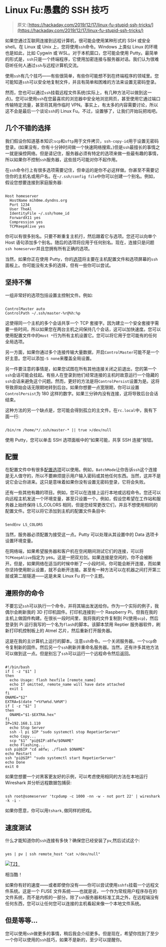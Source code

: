 # Linux Fu:愚蠢的 SSH 技巧

> 原文:[https://hackaday.com/2019/12/17/linux-fu-stupid-ssh-tricks/](https://hackaday.com/2019/12/17/linux-fu-stupid-ssh-tricks/)

如果您通过互联网连接到远程计算机，很可能会使用某种形式的 SSH 或安全 shell。在 Linux 或 Unix 上，您将使用`ssh`命令。Windows 上类似 Linux 的环境也是如此，比如 Cygwin 或 WSL。对于本机窗口，您可能会使用 Putty。最简单的形式是，`ssh`只是一个终端程序，它使用加密连接与服务器对话。我们认为很难窃听任何人通过`ssh`与远程计算机交流。

使用`ssh`有几个技巧——有些很简单，有些你可能想不到在终端程序的领域里。您可能知道`ssh`可以安全地复制文件，并且有简单和困难的方法来设置无密码登录。

然而，您也可以通过`ssh`挂载远程文件系统(实际上，有几种方法可以做到这一点)。您可以使用`ssh`在您最喜欢的浏览器中安全地浏览网页，甚至使用它通过端口传输特定流量，甚至将其用作临时 VPN。事实上，有太多的内容需要讨论，所以这不会是最后一个谈论`ssh`的 Linux Fu。不过，设置够了，让我们开始玩把戏吧。

## 几个不错的选择

我们假设你知道基本知识:`scp`和`sftp`用于文件拷贝，`ssh-copy-id`用于设置无密码登录。(如果没有，你有十分钟时间做一个快速网络搜索。)但是`ssh`最擅长的事情之一就是操控网络。但是请记住，服务器必须有特定的选项来做一些最有趣的事情，所以如果你不控制`ssh`服务器，这些技巧可能对你不起作用。

在`ssh`命令行上有很多选项需要记住，但幸运的是你不必这样做。你甚至不需要记住你的主机名或用户名。在`~/.ssh/config file`中你可以创建一个别名。例如，假设您想要连接到家庭服务器:

```

Host homeserver
  HostName mih0me.dyndns.org
  Port 1234
  User TheAl
  IdentityFile ~/.ssh/home_id
  ForwardX11 yes
  Compression yes
  TCPKeepAlive yes

```

你可以有很多别名。只要不断重复主机行，然后跟着它与选项。您还可以向单个 Host 语句添加多个别名。随后的选项将应用于任何别名。现在，连接只是问题`ssh homeserver`并且您拥有所有正确的选项。

当然，如果你正在使用 Putty，你的[选项](https://www.ssh.com/ssh/putty/putty-manuals/0.68/Chapter4.html)将主要在主机配置文件和选项屏幕的`ssh`面板上。你可能没有太多的选择，但有一些你可以尝试。

## 坚持不懈

一组非常好的选项包括设置主控制文件。例如:

```

ControlMaster auto
ControlPath ~/.ssh/master-%r@%h:%p

```

这使得同一个主机的多个会话共享一个 TCP 套接字。因为建立一个安全套接字需要一些时间，所以如果您在两台主机之间保持几个会话，这可以加快速度。您可以使用配置文件中的`Host *`行为所有主机设置它。您可以将它用于您可能有的任何全局选项。

另一方面，如果你通过多个连接传输大量数据，开启`ControlMaster`可能不是一个好主意。您可以添加`-S none`来覆盖全局设置。

另一件要注意的事情是，如果您试图在所有其他连接关闭之前退出，您的第一个`ssh`会话可能会挂起。有些人在登录到他们经常连接的主机时故意运行一个隐藏的`ssh`会话来避免这个问题。然而，更好的方法是将`ControlPersist`设置为是。这将导致原始会话无限期地转到后台。如果你想要一点宽限期，你可以设置`ControlPersist`为 180 这样的数字。如果三分钟内没有连接，这将导致后台会话结束。

这种方法的另一个缺点是，您可能会得到孤立的主文件。在`rc.local`中，我有下面一行:

```

/bin/rm /home/*/.ssh/master-* || true >/dev/null

```

使用 Putty，您可以单击 SSH 选项面板中的“如果可能，共享 SSH 连接”按钮。

## 配置

在配置文件中有很多[配置选项](http://man7.org/linux/man-pages/man5/ssh_config.5.html)可以使用。例如，`BatchMode`让你告诉`ssh`这个连接是无人值守的，所以不要麻烦提示用户输入密码或其他任何东西。当然，这并不是说它会让你进来。这只是意味着如果你没有设置无密码登录，它将会失败。

还有一些其他有趣的项目。例如，您可以在连接上运行本地或远程命令。您还可以向远程主机发送一个环境变量，甚至只设置一个。例如，假设您希望在工作站和服务器上始终保持 LS_COLORS 相同，但是您经常更改它们，并且不想使用相同的配置文件。您可以将它添加到主机的配置文件条目中:

```

SendEnv LS_COLORS

```

当然，服务器必须配置为接受这一点。Putty 可以处理从其设置中的 Data 选项卡设置环境变量。

在网络端，如果希望服务器和客户机在空闲期间测试它们的连接，可以将`TCPKeepAlive`指定为 yes。这是一把双刃剑。如果连接是空闲的，你不会被断开。但是，如果网络在适当的时候中断了一小段时间，你可能会断开连接，而如果你坚持使用默认设置，就不会断开连接。甚至有一种方法可以在机器之间打开第三层或第二层隧道——这是未来 Linux Fu 的一个主题。

## 遵照你的命令

不要忘记`ssh`可以执行一个命令，并将其输出发送给你。作为一个实际的例子，我偶尔会刷新我的 3D 打印机固件。打印机连接到一个 Raspberry Pi，但我在我的主机上做固件构建。在很长一段时间里，我将我的文件复制到 Pi(使用`scp`)，然后登录到 Pi 运行我写的一个名为`flash`的脚本。该脚本禁用 Reptier 服务器软件，刷新打印机控制板上的 Atmel 芯片，然后重新打开服务器。

这是在我的主计算机上运行的脚本。注意`ssh`命令。一个关闭服务器。一个`scp`命令复制新的固件。然后另一个`ssh`刷新并重命名服务器。当然，还有许多其他方法可以做到这一点。但是别忘了`ssh`可以运行一个远程命令然后返回。

```

#!/bin/bash
if [ -z "$1" ]
then
  echo Usage: flash hexfile [remote_name]
  echo If omitted, remote_name will have date attached
  exit 1
fi
ONAME="$2"
EXTRA=$(date "+%Y%m%d.%H%M")
if [ -z "$2" ]
then
  ONAME="$1-$EXTRA.hex"
fi
IP=192.168.1.110
  echo Stop Server
  ssh -l pi $IP "sudo systemctl stop RepetierServer"
  echo Copy...
  scp "$1" "pi@$IP:a8fw/$ONAME"
  echo Flashing...
ssh pi@$IP "cd a8fw; ./flash $ONAME"
echo Restart
ssh "pi@$IP" "sudo systemctl start RepetierServer"
echo Done
exit 0

```

如果您想要一个对黑客更友好的示例，可以考虑使用相同的方法在本地运行 Wireshark 并分析远程数据包捕获:

```

ssh root@someserver 'tcpdump -c 1000 -nn -w - not port 22' | wireshark -k -i -

```

如果你愿意，你可以用`tshark,`做同样的把戏。

## 速度测试

什么才能知道你的`ssh`连接有多快？确保您已经安装了`pv`,然后试试这个:

```

yes | pv | ssh remote_host "cat >/dev/null"

```

[![](../Images/aadf9dafeb90b2c14812adb511c5d2f1.png)T2】](https://hackaday.com/wp-content/uploads/2019/10/speed.png)

相当酷！

如果你有好的速度——或者即使你没有——你可以尝试使用`sshfs`挂载一个远程文件系统。这是一个 FUSE 文件系统——也就是说，一个作为常规用户程序存在的文件系统，而不是内核的一部分。除了`ssh`服务器和标准工具之外，在远程端没有任何东西，您可以让任何您可以连接的主机看起来像一个本地文件系统。

## 但是等等…

您可以使用`ssh`做更多的事情，稍后我会介绍更多。但是现在，希望你找到了至少一个你可以使用的`ssh`技巧，如果不是新的，至少可以提醒你。